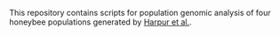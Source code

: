 This repository contains scripts for population genomic analysis of four honeybee populations generated by [Harpur et al.](https://www.ncbi.nlm.nih.gov/Traces/study/?acc=SRP029219).  
